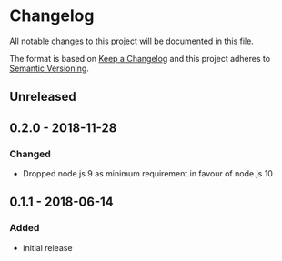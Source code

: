 # Changelog

All notable changes to this project will be documented in this file.

The format is based on [Keep a Changelog](http://keepachangelog.com/en/1.0.0/)
and this project adheres to [Semantic Versioning](http://semver.org/spec/v2.0.0.html).

## Unreleased

## 0.2.0 - 2018-11-28

### Changed

- Dropped node.js 9 as minimum requirement in favour of node.js 10

## 0.1.1 - 2018-06-14

### Added

- initial release
